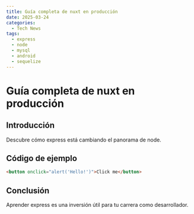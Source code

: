 ```yaml
---
title: Guía completa de nuxt en producción
date: 2025-03-24
categories:
  - Tech News
tags:
  - express
  - node
  - mysql
  - android
  - sequelize
---
```


# Guía completa de nuxt en producción

## Introducción

Descubre cómo express está cambiando el panorama de node.

## Código de ejemplo

```html
<button onclick="alert('Hello!')">Click me</button>
```

## Conclusión

Aprender express es una inversión útil para tu carrera como desarrollador.